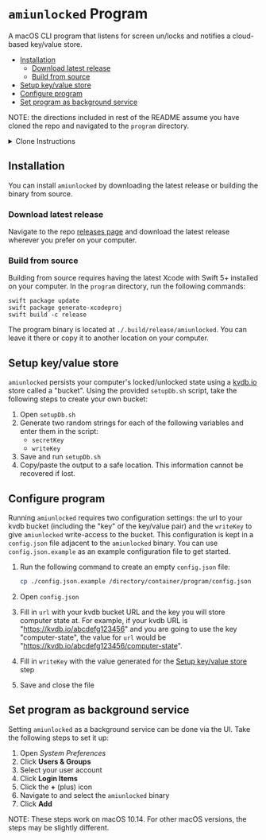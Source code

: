 # `amiunlocked` Program

A macOS CLI program that listens for screen un/locks and notifies a cloud-based key/value store.

- [Installation](#installation)
  - [Download latest release](#download-latest-release)
  - [Build from source](#build-from-source)
- [Setup key/value store](#setup-keyvalue-store)
- [Configure program](#configure-program)
- [Set program as background service](#set-program-as-background-service)

NOTE: the directions included in rest of the README assume you have cloned the repo and navigated to the `program` directory.

<details><summary>Clone Instructions</summary>
<div>

```sh
git clone <url>
cd amiunlocked/program
```

</div>
</details>

## Installation

You can install `amiunlocked` by downloading the latest release or building the binary from source.

### Download latest release

Navigate to the repo [releases page](https://github.com/raygesualdo/amiunlocked/releases) and download the latest release wherever you prefer on your computer.

### Build from source

Building from source requires having the latest Xcode with Swift 5+ installed on your computer. In the `program` directory, run the following commands:

```shell
swift package update
swift package generate-xcodeproj
swift build -c release
```

The program binary is located at `./.build/release/amiunlocked`. You can leave it there or copy it to another location on your computer.

## Setup key/value store

`amiunlocked` persists your computer's locked/unlocked state using a [kvdb.io](https://kvdb.io/) store called a "bucket". Using the provided `setupDb.sh` script, take the following steps to create your own bucket:

1. Open `setupDb.sh`
2. Generate two random strings for each of the following variables and enter them in the script:
   - `secretKey`
   - `writeKey`
3. Save and run `setupDb.sh`
4. Copy/paste the output to a safe location. This information cannot be recovered if lost.

## Configure program

Running `amiunlocked` requires two configuration settings: the url to your kvdb bucket (including the "key" of the key/value pair) and the `writeKey` to give `amiunlocked` write-access to the bucket. This configuration is kept in a `config.json` file adjacent to the `amiunlocked` binary. You can use `config.json.example` as an example configuration file to get started.

1. Run the following command to create an empty `config.json` file:

   ```sh
   cp ./config.json.example /directory/container/program/config.json
   ```

2. Open `config.json`
3. Fill in `url` with your kvdb bucket URL and the key you will store computer state at. For example, if your kvdb URL is "https://kvdb.io/abcdefg123456" and you are going to use the key "computer-state", the value for `url` would be "https://kvdb.io/abcdefg123456/computer-state".
4. Fill in `writeKey` with the value generated for the [Setup key/value store](#setup-keyvalue-store) step
5. Save and close the file

## Set program as background service

Setting `amiunlocked` as a background service can be done via the UI. Take the following steps to set it up:

1. Open _System Preferences_
2. Click **Users & Groups**
3. Select your user account
4. Click **Login Items**
5. Click the **+** (plus) icon
6. Navigate to and select the `amiunlocked` binary
7. Click **Add**

NOTE: These steps work on macOS 10.14. For other macOS versions, the steps may be slightly different.
